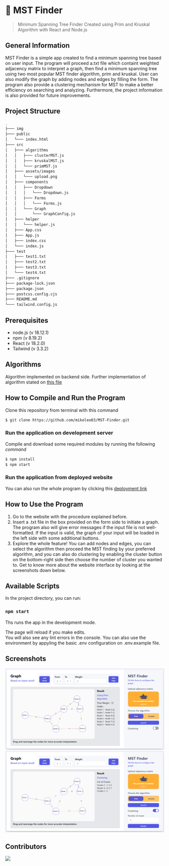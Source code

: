 # 🌳 MST Finder
> Minimum Spanning Tree Finder Created using Prim and Kruskal Algorithm with React and Node.js

## General Information
MST Finder is a simple app created to find a minimum spanning tree based on user input. The program will proceed a.txt file which containt weighted adjacency matrix to interpret a graph, then find a minimum spanning tree using two most popular MST finder algorithm, prim and kruskal. User can also modify the graph by adding nodes and edges by filling the form. The program also provide a clustering mechanism for MST to make a better efficiency on searching and analyzing. Furthermore, the project information is also provided for future improvements.

## Project Structure
```bash
.
├─── img
├─── public
│   └─── index.html
├─── src
│   ├─── algorithms
│   │   ├─── clusterMST.js
│   │   ├─── kruskalMST.js
│   │   └─── primMST.js
│   ├─── assets/images
│   │   └─── upload.png
│   ├─── components
│   │   ├─── Dropdown
│   │   │   └─── Dropdown.js
│   │   ├─── Forms
│   │   │   └─── Forms.js
│   │   └─── Graph
│   │       └─── GraphConfig.js
│   ├─── helper
│   │   └─── helper.js
│   ├─── App.css
│   ├─── App.js
│   ├─── index.css 
│   └─── index.js
├─── test
│   ├─── test1.txt
│   ├─── test2.txt
│   ├─── test3.txt
│   └─── test4.txt
├─── .gitignore
├─── package-lock.json
├─── package.json
├─── postcss.config.cjs
├─── README.md
└─── tailwind.config.js
```

## Prerequisites
- node.js (v 18.12.1)
- npm (v 8.19.2)
- React (v 18.2.0)
- Tailwind (v 3.3.2)

## Algorithms
Algorithm implemented on backend side. Further implementation of algorithm stated on [this file](https://github.com/mikeleo03/MST-Finder/tree/main/src/algorithms)

## How to Compile and Run the Program
Clone this repository from terminal with this command
``` bash
$ git clone https://github.com/mikeleo03/MST-Finder.git
```
### Run the application on development server
Compile and download some required modules by running the following *command*
``` bash
$ npm install
$ npm start
```
### Run the application from deployed website
You can also run the whole program by clicking this [deployment link](https://mst-finder.vercel.app/)

## How to Use the Program
1. Go to the website with the procedure explained before.
2. Insert a .txt file in the box provided on the form side to initiate a graph. The program also will give error messages if the input file is not well-formatted. If the input is valid, the graph of your input will be loaded in the left side with some additional buttons.
3. Explore the whole feature! You can add nodes and edges, you can select the algorithm then proceed the MST finding by your preferred algorithm, and you can also do clustering by enabling the cluster button on the bottom-right side then choose the number of cluster you wanted to.
Get to know more about the website interface by looking at the screenshots down below.

## Available Scripts
In the project directory, you can run:

### `npm start`

Ths runs the app in the development mode.

The page will reload if you make edits.<br />
You will also see any lint errors in the console. You can also use the environment by appyling the basic .env configuration on .env.example file.

## Screenshots
![demo1](img/Screenshot1.PNG)
![demo2](img/Screenshot2.PNG)

## Contributors
<a href = "https://github.com/mikeleo03/markdown-editor/graphs/contributors">
  <img src = "https://contrib.rocks/image?repo=mikeleo03/markdown-editor"/>
</a>